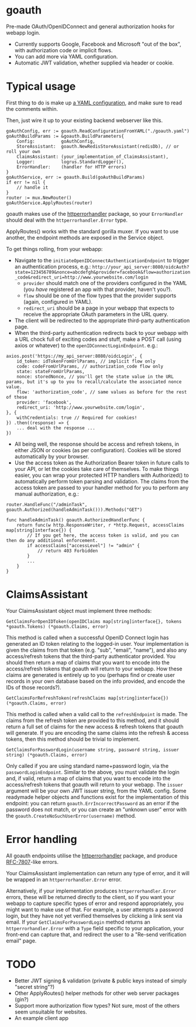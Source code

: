 # goauth

Pre-made OAuth/OpenIDConnect and general authorization hooks for webapp login.

- Currently supports Google, Facebook and Microsoft "out of the box", with authorization code or implicit flows.
- You can add more via YAML configuration.
- Automatic JWT validation, whether supplied via header or cookie.

# Typical usage

First thing to do is make up [a YAML configuration](goauth.template.yaml), and make sure to read the comments within.

Then, just wire it up to your existing backend webserver like this.

```
goAuthConfig, err := goauth.ReadConfigurationFromYAML("./goauth.yaml")
goAuthBuildParams := &goauth.BuildParameters{
	Config:          goAuthConfig,
	StoreAssistant:  goauth.NewRedisStoreAssistant(redisDb), // or roll your own
	ClaimsAssistant: (your_implementation_of_ClaimsAssistant),
	Logger:          logrus.StandardLogger(),
	ErrorHandler:    (handler for HTTP errors)
}
goAuthService, err := goauth.Build(goAuthBuildParams)
if err != nil {
	// handle it
}
router := mux.NewRouter()
goAuthService.ApplyRoutes(router)
```

goauth makes use of the [httperrorhandler](http://github.com/peeveen/httperrorhandler) package, so your `ErrorHandler` should deal with the `httperrorhandler.Error` type.

ApplyRoutes() works with the standard gorilla muxer. If you want to use another, the endpoint methods are exposed in the Service object.

To get things rolling, from your webapp:

- Navigate to the `initiateOpenIDConnectAuthenticationEndpoint` to trigger an authentication process, e.g.:
  `http://your_api_server:8080/oidcAuth?state=123456789&nonce=abcdefgh&provider=facebook&flow=authorization_code&redirect_uri=http://www.yourwebsite.com/login`
  - `provider` should match one of the providers configured in the YAML (you _have_ registered an app with that provider, haven't you?).
  - `flow` should be one of the flow types that the provider supports (again, configured in YAML).
  - `redirect_uri` should be a page in your webapp that expects to receive the appropriate OAuth parameters in the URL query.
- The client will be redirected to the appropriate third-party authentication page.
- When the third-party authentication redirects back to your webapp with a URL chock full of exciting codes and stuff, make a POST call (using axios or whatever) to the `openIDConnectLoginEndpoint`. e.g.:

```
axios.post('https://my_api_server:8080/oidcLogin', {
	id_token: idTokenFromUrlParams, // implicit flow only
	code: codeFromUrlParams, // authorization_code flow only
	state: stateFromUrlParams,
	nonce: storedNonce, // you'll get the state value in the URL params, but it's up to you to recall/calculate the associated nonce value.
	flow: 'authorization_code', // same values as before for the rest of these
	provider: 'facebook',
	redirect_uri: 'http://www.yourwebsite.com/login',
}, {
	withCredentials: true // Required for cookies!
}) .then((response) => {
	... deal with the response ...
})
```

- All being well, the response should be access and refresh tokens, in either JSON or cookies (as per configuration). Cookies will be stored automatically by your browser.
- Use the access token as the Authorization Bearer token in future calls to your API, or let the cookies take care of themselves. To make things easier, you can wrap your protected HTTP handlers with Authorized() to automatically perform token parsing and validation. The claims from the access token are passed to your handler method for you to perform any manual authorization, e.g.:

```
router.HandleFunc("/adminTask", goauth.Authorized(handleAdminTask())).Methods("GET")

func handleAdminTask() goauth.AuthorizedHandlerFunc {
	return func(w http.ResponseWriter, r *http.Request, accessClaims map[string]interface{}) {
		// If you get here, the access token is valid, and you can then do any additional enforcement.
		if accessClaims["accessLevel"] != "admin" {
			// return 403 Forbidden
		}
		...
	}
}
```

# ClaimsAssistant

Your ClaimsAssistant object must implement three methods:

```
GetClaimsForOpenIDToken(openIDClaims map[string]interface{}, tokens *goauth.Tokens) (*goauth.Claims, error)
```

This method is called when a successful OpenID Connect login has generated an ID token relating to the logged-in user. Your implementation is given the claims from that token (e.g. "sub", "email", "name"), and also any access/refresh tokens that the third-party authenticator provided. You should then return a map of claims that you want to encode into the access/refresh tokens that goauth will return to your webapp. How these claims are generated is entirely up to you (perhaps find or create user records in your own database based on the info provided, and encode the IDs of those records?).

```
GetClaimsForRefreshToken(refreshClaims map[string]interface{}) (*goauth.Claims, error)
```

This method is called when a valid call to the `refreshEndpoint` is made. The claims from the refresh token are provided to this method, and it should return a full set of claims for the new access & refresh tokens that goauth will generate. If you are encoding the same claims into the refresh & access tokens, then this method should be trivial to implement.

```
GetClaimsForPasswordLogin(username string, password string, issuer string) (*goauth.Claims, error)
```

Only called if you are using standard name+password login, via the `passwordLoginEndpoint`. Similar to the above, you must validate the login and, if valid, return a map of claims that you want to encode into the access/refresh tokens that goauth will return to your webapp. The `issuer` argument will be your own JWT issuer string, from the YAML config. Some readymade helper objects and functions exist for the implementation of this endpoint: you can return `goauth.ErrIncorrectPassword` as an error if the password does not match, or you can create an "unknown user" error with the `goauth.CreateNoSuchUserError(username)` method.

# Error handling

All goauth endpoints utilise the [httperrorhandler](http://github.com/peeveen/httperrorhandler) package, and produce [RFC-7807](https://datatracker.ietf.org/doc/html/rfc7807)-like errors.

Your ClaimsAssistant implementation can return any type of error, and it will be wrapped in an `httperrorhandler.Error` error.

Alternatively, if your implementation produces `httperrorhandler.Error` errors, these will be returned directly to the client, so if you want your webapp to capture specific types of error and respond appropriately, you might want to make use of that. For example, a user attempts a password login, but they have not yet verified themselves by clicking a link sent via email. If your `GetClaimsForPasswordLogin` method returns an `httperrorhandler.Error` with a `Type` field specific to your application, your front-end can capture that, and redirect the user to a "Re-send verification email" page.

# TODO

- Better JWT signing & validation (private & public keys instead of simply "secret string"?)
- Other ApplyRoutes() helper methods for other web server packages (gin?)
- Support more authorization flow types? Not sure, most of the others seem unsuitable for websites.
- An example client app
